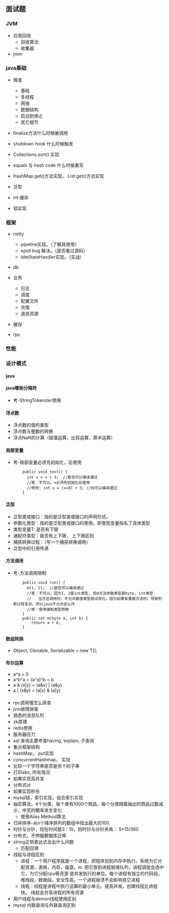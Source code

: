 ## 面试题

### JVM
 * 垃圾回收
   + 回收算法
   + 收集器
 * jmm
 

### java基础
 * 维度
   + 基础
   + 多线程
   + 网络
   + 数据结构
   + 启动到停止
   + 其它细节
   
 * finalize方法什么时候被调用
 * shutdown hook 什么时候触发
 * Collections.sort() 实现
 * equals 与 hash code 什么时候重写
 * HashMap.get()方法实现， List.get()方法实现
 * 泛型
 * int 缓存
 * 锁实现
 
### 框架
 * netty
   + pipeline实现。（了解其使用）
   + epoll bug 解决。（是否看过源码）
   + IdleStateHandler实现。（实战）
   
 * db
 
 * 业务
   + 日志
   + 调度
   + 配置文件
   + 充值
   + 道具资源
 
 * 缓存
 
 * rpc
 
   
### 性能
 

### 设计模式

#### java

#### java哪些分隔符
 * 考-StringTokenizer使用

#### 浮点数
 * 浮点数的值的类型
 * 浮点数与整数的转换
 * 浮点NaN的计算（赋值运算，比较运算，算术运算）

#### 局部变量
 * 考-局部变量必须先初始化，后使用
    ```
        public void test() {
          int x = x + 3;  //是否可以编译通过
          //答：不可以。x必须先初始化后使用
          //修改: int x = (x=0) + 3; //则可以编译通过
        }
    ```
    
#### 泛型
 * 泛型类或接口：指的是泛型类或接口的声明形式。
 * 参数化类型：指的是泛型类或接口的使用。即类型变量指名了具体类型
 * 类型变量T: 是否有下限
 * 通配符类型：是否有上下限， 上下限区别
 * 捕获转换过程：（写一个捕获转换调用）
 * 泛型中的引用传递
 
#### 方法调用
 * 考-方法调用限制
    ```
        public void run() {
          m(1, 2);  //是否可以编译通过
          //答：不可以。因为1, 2是int类型, 但m方法参数类型是byte, int类型
          //   当方法调用时，不允许数值类型隐试窄化。因为如果有重载方法时，导致判断过程复杂。所以java不允许这么作
          //修：使用强制类型转换
        }
        public int m(byte a, int b) {
            return a + b;
        }
    ```
    
#### 数组转换
 * Object, Clonable, Serializable = new T[];
 
#### 布尔运算
 * a^a = 0
 * a^b^a = (a^a)^b = b
 * a & (x|y) = (a&x) | (a&y)
 * a | (x&y) = (a|x) & (a|y)
 
####
 * rpc调用慢怎么排查
 * jvm故障排查
 * 熟悉的消息队列
 * zk原理
 * redis使用
 * 服务器压力
 * sql 查询主要考查having, explain, 子查询
 * 集合框架结构
 * hashMap， put实现
 * concurrentHashmap， 实现
 * 比较一个字符串是否是另个的子串
 * 打印abc, 所有情况
 * 如果实现高并发
 * 分布式id
 * 如果实现秒杀
 * mysql锁，索引实现，组合索引实现
 * 抽奖算法，4个分类，每个类有1000个商品，每个分类随着抽出的商品过数减少，中奖的概率发生变化
   + 使用Alias Method算法
 * 归并排序-从n个降序排列的数组中找出最大的100
 * 时针与分针，现在时间是3：15，则时针与分针夹角： 5*15/360
 * 分布式，不停服数据库迁移
 * string正则表达式会出什么问题
   + 匹配回溯
 * 线程与进程区别
   + 进程：一个用户程序就是一个进程，把程序加到内存中执行。系统为它分配资源，表格，内存，磁盘，io. 把它放到进程就绪队列，进程调度会选中它，为它分配cpu等资源
   是并发执行的单位。每个进程有独立的代码段，堆栈段，数据段。安全性高，一个进程崩溃不会影响其它进程
   + 线程：线程是进程中执行运算的最小单元。提高并发。创建线程比进程快。
   线程会共享进程的所有资源
 * 用户线程与demon线程使用区别
 * mysql 内联查询与外联查询区别
 
